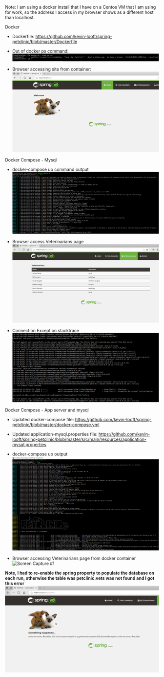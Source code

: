 Note: I am using a docker install that I have on a Centos VM that I am using for work, so the address I access in my browser shows as a different host than localhost.

Docker

- Dockerfile: https://github.com/kevin-looft/spring-petclinic/blob/master/Dockerfile

- Out of docker ps command:
![Screen Capture #1](images/docker_ps.PNG)

- Browser accessing site from container:
![Screen Capture #2](images/petclinic_docker.PNG)


Docker Compose - Mysql
- docker-compose up command output
![Screen Capture #3](images/docker-compose-up.PNG)

- Browser access Veterinarians page
![Screen Capture #4](images/vet_page.PNG)

- Connection Exception stacktrace 
![Screen Capture #5](images/connection_exception.PNG)


Docker Compose - App server and mysql
- Updated docker-compose file: https://github.com/kevin-looft/spring-petclinic/blob/master/docker-compose.yml

 - Updated application-mysql.properties file: https://github.com/kevin-looft/spring-petclinic/blob/master/src/main/resources/application-mysql.properties
 
 - docker-compose up output
 ![Screen Capture #6](images/docker-compose2.PNG)
 
 - Browser accessing Veterinarians page from docker container
 ![Screen Capture #1](images/vets2.PNG)
 
 **Note, I had to re-enable the spring property to populate the database on each run, otherwise the table was petclinic.vets was not found and I got this error**
 ![Screen Capture #1](images/vets_sql_failure.PNG)
 
